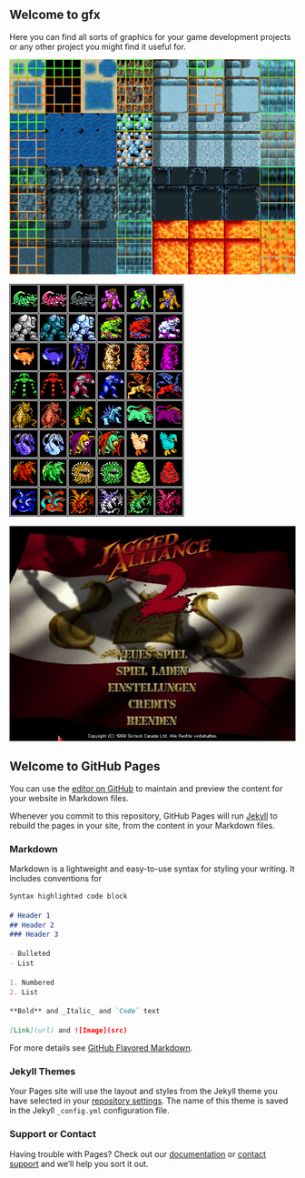 ## Welcome to gfx

Here you can find all sorts of graphics for your game development projects or any other project you might find it useful for.

![alt text](https://github.com/bjonke/gfx/blob/master/png/tilea1grid1.png?raw=true "Logo Title Text 1")

![alt text](https://github.com/bjonke/gfx/blob/master/png/FF64x64Sprites.png?raw=true "Logo Title Text 1")

![alt text](https://github.com/bjonke/gfx/blob/master/jpg/Jagged-Alliance-2-Stracciatella_1.jpg?raw=true "Logo Title Text 1")

## Welcome to GitHub Pages

You can use the [editor on GitHub](https://github.com/bjonke/fallingblocks.github.io/edit/master/index.md) to maintain and preview the content for your website in Markdown files.

Whenever you commit to this repository, GitHub Pages will run [Jekyll](https://jekyllrb.com/) to rebuild the pages in your site, from the content in your Markdown files.

### Markdown

Markdown is a lightweight and easy-to-use syntax for styling your writing. It includes conventions for

```markdown
Syntax highlighted code block

# Header 1
## Header 2
### Header 3

- Bulleted
- List

1. Numbered
2. List

**Bold** and _Italic_ and `Code` text

[Link](url) and ![Image](src)
```

For more details see [GitHub Flavored Markdown](https://guides.github.com/features/mastering-markdown/).

### Jekyll Themes

Your Pages site will use the layout and styles from the Jekyll theme you have selected in your [repository settings](https://github.com/bjonke/fallingblocks.github.io/settings). The name of this theme is saved in the Jekyll `_config.yml` configuration file.

### Support or Contact

Having trouble with Pages? Check out our [documentation](https://help.github.com/categories/github-pages-basics/) or [contact support](https://github.com/contact) and we’ll help you sort it out.

